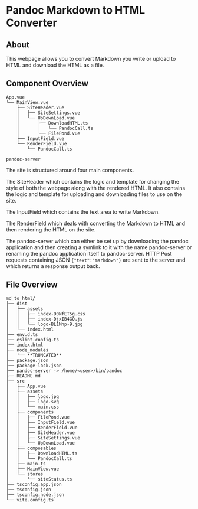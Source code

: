 # Pandoc Markdown to HTML Converter

## About

This webpage allows you to convert Markdown you write or upload to HTML
and download the HTML as a file.

## Component Overview

```text
App.vue
└── MainView.vue
    ├── SiteHeader.vue
    │   ├── SiteSettings.vue
    │   └── UpDownLoad.vue
    │       ├── DownloadHTML.ts
    │       │   └── PandocCall.ts
    │       └── FilePond.vue
    ├── InputField.vue
    └── RenderField.vue
        └── PandocCall.ts

pandoc-server
```

The site is structured around four main components.

The SiteHeader which contains the logic and template for changing the style of
both the webpage along with the rendered HTML. It also contains the logic and
template for uploading and downloading files to use on the site.

The InputField which contains the text area to write Markdown.

The RenderField which deals with converting the Markdown to HTML
and then rendering the HTML on the site.

The pandoc-server which can either be set up by downloading the pandoc application
and then creating a symlink to it with the name pandoc-server or renaming the pandoc
application itself to pandoc-server. HTTP Post requests containing JSON `{"text":"markdown"}`
are sent to the server and which returns a response output back.

## File Overview

```text
md_to_html/
├── dist
│   ├── assets
│   │   ├── index-D0NfET5g.css
│   │   ├── index-DjxIB4GO.js
│   │   └── logo-BL1Mnp-9.jpg
│   └── index.html
├── env.d.ts
├── eslint.config.ts
├── index.html
├── node_modules
│   └── **TRUNCATED**
├── package.json
├── package-lock.json
├── pandoc-server -> /home/<user>/bin/pandoc
├── README.md
├── src
│   ├── App.vue
│   ├── assets
│   │   ├── logo.jpg
│   │   ├── logo.svg
│   │   └── main.css
│   ├── components
│   │   ├── FilePond.vue
│   │   ├── InputField.vue
│   │   ├── RenderField.vue
│   │   ├── SiteHeader.vue
│   │   ├── SiteSettings.vue
│   │   └── UpDownLoad.vue
│   ├── composables
│   │   ├── DownloadHTML.ts
│   │   └── PandocCall.ts
│   ├── main.ts
│   ├── MainView.vue
│   └── stores
│       └── siteStatus.ts
├── tsconfig.app.json
├── tsconfig.json
├── tsconfig.node.json
└── vite.config.ts
```

